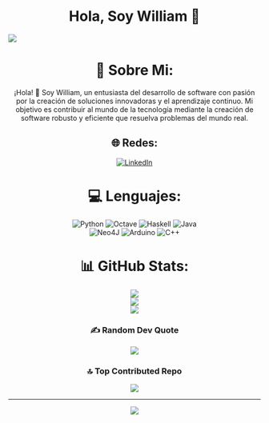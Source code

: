 <div align="center">
<h1 aling="center">Hola, Soy William 👋 </h1>
</div>
<img src="https://d2a5isokysfowx.cloudfront.net/wp-content/uploads/2022/03/que-se-necesita-estudiar-para-ser-programador-scaled.jpg">
<div align="center">

# 💫 Sobre Mi:
¡Hola! 👋 Soy William, un entusiasta del desarrollo de software con pasión por la creación de soluciones innovadoras y el aprendizaje continuo. Mi objetivo es contribuir al mundo de la tecnología mediante la creación de software robusto y eficiente que resuelva problemas del mundo real.

## 🌐 Redes:
[![LinkedIn](https://img.shields.io/badge/LinkedIn-%230077B5.svg?logo=linkedin&logoColor=white)](https://linkedin.com/in/miranda-william) 

# 💻 Lenguajes:
![Python](https://img.shields.io/badge/python-3670A0?style=for-the-badge&logo=python&logoColor=ffdd54) 
![Octave](https://img.shields.io/badge/OCTAVE-darkblue?style=for-the-badge&logo=octave&logoColor=fcd683) 
![Haskell](https://img.shields.io/badge/Haskell-5e5086?style=for-the-badge&logo=haskell&logoColor=white) 
![Java](https://img.shields.io/badge/java-%23ED8B00.svg?style=for-the-badge&logo=openjdk&logoColor=white)  
![Neo4J](https://img.shields.io/badge/Neo4j-008CC1?style=for-the-badge&logo=neo4j&logoColor=white) 
![Arduino](https://img.shields.io/badge/-Arduino-00979D?style=for-the-badge&logo=Arduino&logoColor=white)
![C++](https://img.shields.io/badge/c++-%2300599C.svg?style=for-the-badge&logo=c%2B%2B&logoColor=white) 

# 📊 GitHub Stats:
![](https://github-readme-stats.vercel.app/api?username=WillHelm696&theme=city_light&hide_border=false&include_all_commits=false&count_private=false)<br/>
![](https://github-readme-streak-stats.herokuapp.com/?user=WillHelm696&theme=city_light&hide_border=false)<br/>
![](https://github-readme-stats.vercel.app/api/top-langs/?username=WillHelm696&theme=city_light&hide_border=false&include_all_commits=false&count_private=false&layout=compact)

### ✍️ Random Dev Quote
![](https://quotes-github-readme.vercel.app/api?type=horizontal&theme=light)

### 🔝 Top Contributed Repo
![](https://github-contributor-stats.vercel.app/api?username=WillHelm696&limit=5&theme=dark&combine_all_yearly_contributions=true)

---
[![](https://visitcount.itsvg.in/api?id=WillHelm696&icon=0&color=0)](https://visitcount.itsvg.in)


<!-- Proudly created with GPRM ( https://gprm.itsvg.in ) -->
<!--
**WillHelm696/WillHelm696** is a ✨ _special_ ✨ repository because its `README.md` (this file) appears on your GitHub profile.

Here are some ideas to get you started:

- 🔭 I’m currently working on ...
- 🌱 I’m currently learning ...
- 👯 I’m looking to collaborate on ...
- 🤔 I’m looking for help with ...
- 💬 Ask me about ...
- 📫 How to reach me: ...
- 😄 Pronouns: ...
- ⚡ Fun fact: ...
-->
